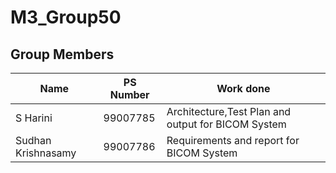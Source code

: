 # M3_Group50

## Group Members
| Name     | PS Number | Work done |
|----------|-----------|-----------|
| S Harini | 99007785  |Architecture,Test Plan and output for BICOM System|
| Sudhan Krishnasamy | 99007786  | Requirements and report for BICOM System |

